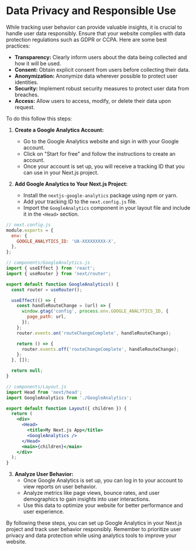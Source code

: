 
# Data Privacy and Responsible Use


While tracking user behavior can provide valuable insights, it is crucial to handle user data responsibly. Ensure that your website complies with data protection regulations such as GDPR or CCPA. Here are some best practices:

- **Transparency:** Clearly inform users about the data being collected and how it will be used.
- **Consent:** Obtain explicit consent from users before collecting their data.
- **Anonymization:** Anonymize data wherever possible to protect user identities.
- **Security:** Implement robust security measures to protect user data from breaches.
- **Access:** Allow users to access, modify, or delete their data upon request.

To do this follow this steps:

1. **Create a Google Analytics Account:**
    - Go to the Google Analytics website and sign in with your Google account.
    - Click on "Start for free" and follow the instructions to create an account.
    - Once your account is set up, you will receive a tracking ID that you can use in your Next.js project.

2. **Add Google Analytics to Your Next.js Project:**
    - Install the `nextjs-google-analytics` package using npm or yarn.
    - Add your tracking ID to the `next.config.js` file.
    - Import the `GoogleAnalytics` component in your layout file and include it in the `<Head>` section.

```js
// next.config.js
module.exports = {
  env: {
    GOOGLE_ANALYTICS_ID: 'UA-XXXXXXXXX-X',
  },
};
```

```jsx
// components/GoogleAnalytics.js
import { useEffect } from 'react';
import { useRouter } from 'next/router';

export default function GoogleAnalytics() {
  const router = useRouter();

  useEffect(() => {
    const handleRouteChange = (url) => {
      window.gtag('config', process.env.GOOGLE_ANALYTICS_ID, {
        page_path: url,
      });
    };
    router.events.on('routeChangeComplete', handleRouteChange);

    return () => {
      router.events.off('routeChangeComplete', handleRouteChange);
    };
  }, []);

  return null;
}
```

```jsx
// components/Layout.js
import Head from 'next/head';
import GoogleAnalytics from './GoogleAnalytics';

export default function Layout({ children }) {
  return (
    <div>
      <Head>
        <title>My Next.js App</title>
        <GoogleAnalytics />
      </Head>
      <main>{children}</main>
    </div>
  );
}
```

3. **Analyze User Behavior:**
    - Once Google Analytics is set up, you can log in to your account to view reports on user behavior.
    - Analyze metrics like page views, bounce rates, and user demographics to gain insights into user interactions.
    - Use this data to optimize your website for better performance and user experience.

By following these steps, you can set up Google Analytics in your Next.js project and track user behavior responsibly. Remember to prioritize user privacy and data protection while using analytics tools to improve your website.